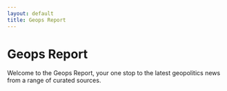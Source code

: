 ```yaml
---
layout: default
title: Geops Report
---
```


# Geops Report

Welcome to the Geops Report, your one stop to the latest geopolitics news from a range of curated sources.
